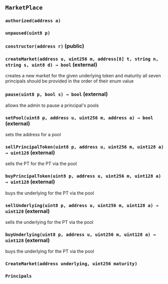 ## `MarketPlace`





### `authorized(address a)`





### `unpaused(uint8 p)`






### `constructor(address r)` (public)





### `createMarket(address u, uint256 m, address[8] t, string n, string s, uint8 d) → bool` (external)

creates a new market for the given underlying token and maturity
all seven principals should be provided in the order of their enum value




### `pause(uint8 p, bool s) → bool` (external)

allows the admin to pause a principal's pools




### `setPool(uint8 p, address u, uint256 m, address a) → bool` (external)

sets the address for a pool




### `sellPrincipalToken(uint8 p, address u, uint256 m, uint128 a) → uint128` (external)

sells the PT for the PT via the pool




### `buyPrincipalToken(uint8 p, address u, uint256 m, uint128 a) → uint128` (external)

buys the underlying for the PT via the pool




### `sellUnderlying(uint8 p, address u, uint256 m, uint128 a) → uint128` (external)

sells the underlying for the PT via the pool




### `buyUnderlying(uint8 p, address u, uint256 m, uint128 a) → uint128` (external)

buys the underlying for the PT via the pool





### `CreateMarket(address underlying, uint256 maturity)`







### `Principals`





























